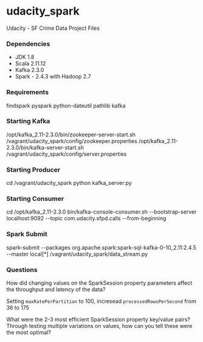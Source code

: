 # udacity_spark
Udacity - SF Crime Data Project Files

### Dependencies
- JDK 1.8
- Scala 2.11.12
- Kafka 2.3.0
- Spark - 2.4.3 with Hadoop 2.7

### Requirements
findspark
pyspark
python-dateutil
pathlib
kafka

### Starting Kafka
/opt/kafka_2.11-2.3.0/bin/zookeeper-server-start.sh /vagrant/udacity_spark/config/zookeeper.properties
/opt/kafka_2.11-2.3.0/bin/kafka-server-start.sh /vagrant/udacity_spark/config/server.properties

### Starting Producer
cd /vagrant/udacity_spark
python kafka_server.py

### Starting Consumer
cd /opt/kafka_2.11-2.3.0
bin/kafka-console-consumer.sh --bootstrap-server localhost:9092 --topic com.udacity.sfpd.calls --from-beginning

### Spark Submit
spark-submit --packages org.apache.spark:spark-sql-kafka-0-10_2.11:2.4.5 --master local[*]  /vagrant/udacity_spark/data_stream.py

### Questions

How did changing values on the SparkSession property parameters affect the throughput and latency of the data?

Setting `maxRatePerPartition` to 100, incresead `processedRowsPerSecond` from 36 to 175

What were the 2-3 most efficient SparkSession property key/value pairs? Through testing multiple variations on values, how can you tell these were the most optimal?